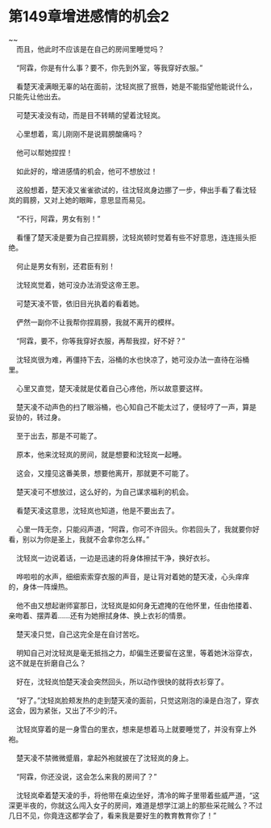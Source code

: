 # 第149章增进感情的机会2
~~<br>&nbsp;&nbsp;&nbsp;&nbsp;而且，他此时不应该是在自己的房间里睡觉吗？<br><br>&nbsp;&nbsp;&nbsp;&nbsp;“阿霖，你是有什么事？要不，你先到外室，等我穿好衣服。”<br><br>&nbsp;&nbsp;&nbsp;&nbsp;看楚天凌满眼无辜的站在面前，沈轻岚抿了抿唇，她是不能指望他能说什么，只能先让他出去。<br><br>&nbsp;&nbsp;&nbsp;&nbsp;可楚天凌没有动，而是目不转睛的望着沈轻岚。<br><br>&nbsp;&nbsp;&nbsp;&nbsp;心里想着，鸾儿刚刚不是说肩膀酸痛吗？<br><br>&nbsp;&nbsp;&nbsp;&nbsp;他可以帮她捏捏！<br><br>&nbsp;&nbsp;&nbsp;&nbsp;如此好的，增进感情的机会，他可不想放过！<br><br>&nbsp;&nbsp;&nbsp;&nbsp;这般想着，楚天凌又雀雀欲试的，往沈轻岚身边挪了一步，伸出手看了看沈轻岚的肩膀，又对上她的眼眸，意思显而易见。<br><br>&nbsp;&nbsp;&nbsp;&nbsp;“不行，阿霖，男女有别！”<br><br>&nbsp;&nbsp;&nbsp;&nbsp;看懂了楚天凌是要为自己捏肩膀，沈轻岚顿时觉着有些不好意思，连连摇头拒绝。<br><br>&nbsp;&nbsp;&nbsp;&nbsp;何止是男女有别，还君臣有别！<br><br>&nbsp;&nbsp;&nbsp;&nbsp;沈轻岚觉着，她可没办法消受这帝王恩。<br><br>&nbsp;&nbsp;&nbsp;&nbsp;可楚天凌不管，依旧目光执着的看着她。<br><br>&nbsp;&nbsp;&nbsp;&nbsp;俨然一副你不让我帮你捏肩膀，我就不离开的模样。<br><br>&nbsp;&nbsp;&nbsp;&nbsp;“阿霖，要不，你等我穿好衣服，再帮我捏，好不好？”<br><br>&nbsp;&nbsp;&nbsp;&nbsp;沈轻岚很为难，再僵持下去，浴桶的水也快凉了，她可没办法一直待在浴桶里。<br><br>&nbsp;&nbsp;&nbsp;&nbsp;心里又直觉，楚天凌就是仗着自己心疼他，所以故意要这样。<br><br>&nbsp;&nbsp;&nbsp;&nbsp;楚天凌不动声色的扫了眼浴桶，也心知自己不能太过了，便轻哼了一声，算是妥协的，转过身。<br><br>&nbsp;&nbsp;&nbsp;&nbsp;至于出去，那是不可能了。<br><br>&nbsp;&nbsp;&nbsp;&nbsp;原本，他来沈轻岚的房间，就是想要和沈轻岚一起睡。<br><br>&nbsp;&nbsp;&nbsp;&nbsp;这会，又撞见这番美景，想要他离开，那就更不可能了。<br><br>&nbsp;&nbsp;&nbsp;&nbsp;楚天凌可不想放过，这么好的，为自己谋求福利的机会。<br><br>&nbsp;&nbsp;&nbsp;&nbsp;看楚天凌这意思，沈轻岚也知道，他是不要出去了。<br><br>&nbsp;&nbsp;&nbsp;&nbsp;心里一阵无奈，只能闷声道，“阿霖，你可不许回头。你若回头了，我就要你好看，别以为你是圣上，我就不会拿你怎么样。”<br><br>&nbsp;&nbsp;&nbsp;&nbsp;沈轻岚一边说着话，一边是迅速的将身体擦拭干净，换好衣衫。<br><br>&nbsp;&nbsp;&nbsp;&nbsp;哗啦啦的水声，细细索索穿衣服的声音，是让背对着她的楚天凌，心头痒痒的，身体一阵燥热。<br><br>&nbsp;&nbsp;&nbsp;&nbsp;他不由又想起谢师宴那日，沈轻岚是如何身无遮掩的在他怀里，任由他搂着、亲吻着、摆弄着……还有为她擦拭身体、换上衣衫的情景。<br><br>&nbsp;&nbsp;&nbsp;&nbsp;楚天凌只觉，自己这完全是在自讨苦吃。<br><br>&nbsp;&nbsp;&nbsp;&nbsp;明知自己对沈轻岚是毫无抵挡之力，却偏生还要留在这里，等着她沐浴穿衣，这不就是在折磨自己么？<br><br>&nbsp;&nbsp;&nbsp;&nbsp;好在，沈轻岚怕楚天凌会突然回头，所以动作很快的就将衣衫穿了。<br><br>&nbsp;&nbsp;&nbsp;&nbsp;“好了。”沈轻岚脸颊发热的走到楚天凌的面前，只觉这刚泡的澡是白泡了，穿衣这会，因为紧张，又出了不少的汗。<br><br>&nbsp;&nbsp;&nbsp;&nbsp;沈轻岚穿着的是一身雪白的里衣，想来是想着马上就要睡觉了，并没有穿上外袍。<br><br>&nbsp;&nbsp;&nbsp;&nbsp;楚天凌不禁微微蹙眉，拿起外袍就披在了沈轻岚的身上。<br><br>&nbsp;&nbsp;&nbsp;&nbsp;“阿霖，你还没说，这会怎么来我的房间了？”<br><br>&nbsp;&nbsp;&nbsp;&nbsp;沈轻岚牵着楚天凌的手，将他带在桌边坐好，清冷的眸子里带着些威严道，“这深更半夜的，你就这么闯入女子的房间，难道是想学江湖上的那些采花贼么？不过几日不见，你竟连这都学会了，看来我是要好生的教育教育你了！”<br><br>
                    

<script>_fwqdsqadxfw()</script>
<div><script>_dfwf1dw();</script></div>
<div><script>_dfwf1agdw();</script></div>
                